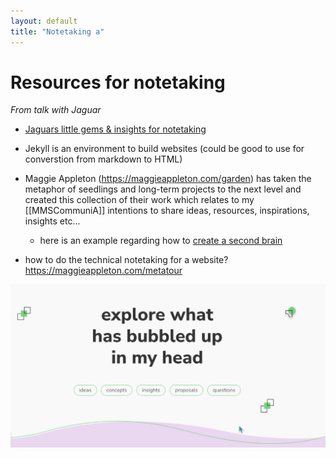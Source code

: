 ```yaml
---
layout: default
title: "Notetaking a"
---
```


# Resources for notetaking

*From talk with Jaguar*

- [Jaguars little gems & insights for notetaking](https://www.kriste11er.com/digital-hygiene.html)
- Jekyll is an environment to build websites (could be good to use for converstion from markdown to HTML)
- Maggie Appleton (https://maggieappleton.com/garden) has taken the metaphor of seedlings and long-term projects to the next level and created this collection of their work which relates to my [[MMSCommuniA]] intentions to share ideas, resources, inspirations, insights etc...
    - here is an example regarding how to [create a second brain](https://maggieappleton.com/basb)


- how to do the technical notetaking for a website? https://maggieappleton.com/metatour



![](media/cleanshot_2023-11-13-at-17-15-31@2x.png)

